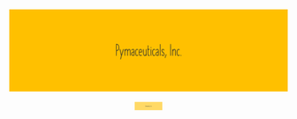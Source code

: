 <p align="center">
<h1 align="center">
<img src="https://github.com/theidari/pymaceuticals/blob/main/Madule5-2.png">
<img src="https://github.com/theidari/pymaceuticals/blob/main/Madule5.png" width="50">
</h1>
</p>
